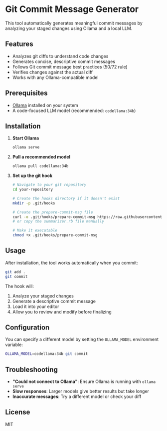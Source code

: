 # Git Commit Message Generator

This tool automatically generates meaningful commit messages by analyzing your staged changes using Ollama and a local LLM.

## Features

- Analyzes git diffs to understand code changes
- Generates concise, descriptive commit messages
- Follows Git commit message best practices (50/72 rule)
- Verifies changes against the actual diff
- Works with any Ollama-compatible model

## Prerequisites

- [Ollama](https://ollama.ai) installed on your system
- A code-focused LLM model (recommended: `codellama:34b`)

## Installation

1. **Start Ollama**

   ```bash
   ollama serve
   ```

2. **Pull a recommended model**

   ```bash
   ollama pull codellama:34b
   ```

3. **Set up the git hook**

   ```bash
   # Navigate to your git repository
   cd your-repository

   # Create the hooks directory if it doesn't exist
   mkdir -p .git/hooks

   # Create the prepare-commit-msg file
   curl -o .git/hooks/prepare-commit-msg https://raw.githubusercontent.com/zyzyva/summarizer/main/summarizer.rb
   # or copy the summarizer.rb file manually

   # Make it executable
   chmod +x .git/hooks/prepare-commit-msg
   ```

## Usage

After installation, the tool works automatically when you commit:

```bash
git add .
git commit
```

The hook will:
1. Analyze your staged changes
2. Generate a descriptive commit message
3. Load it into your editor
4. Allow you to review and modify before finalizing

## Configuration

You can specify a different model by setting the `OLLAMA_MODEL` environment variable:

```bash
OLLAMA_MODEL=codellama:34b git commit
```

## Troubleshooting

- **"Could not connect to Ollama"**: Ensure Ollama is running with `ollama serve`
- **Slow responses**: Larger models give better results but take longer
- **Inaccurate messages**: Try a different model or check your diff

## License

MIT